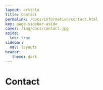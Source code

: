 ```yaml
---
layout: article
title: Contact
permalink: /docs/information/contact.html
key: page-sidebar-aside
cover: /img/docs/contact.jpg
aside:
  toc: true
sidebar:
  nav: layouts
header:
   theme: dark
---
```


# Contact 